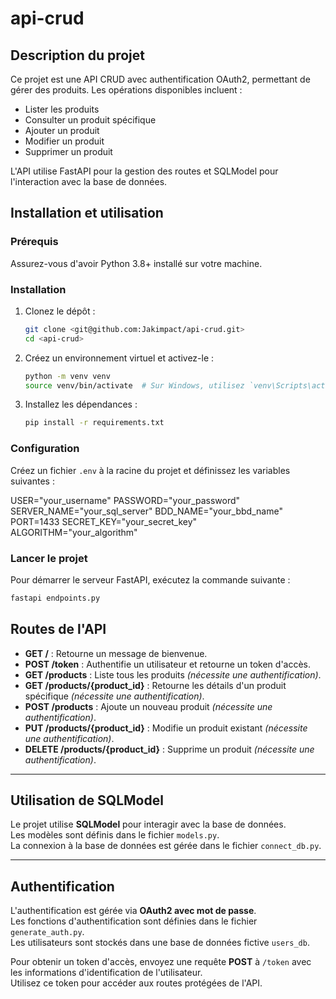 # api-crud

## Description du projet

Ce projet est une API CRUD avec authentification OAuth2, permettant de gérer des produits. Les opérations disponibles incluent :
- Lister les produits
- Consulter un produit spécifique
- Ajouter un produit
- Modifier un produit
- Supprimer un produit

L'API utilise FastAPI pour la gestion des routes et SQLModel pour l'interaction avec la base de données.

## Installation et utilisation

### Prérequis

Assurez-vous d'avoir Python 3.8+ installé sur votre machine.

### Installation

1. Clonez le dépôt :
    ```sh
    git clone <git@github.com:Jakimpact/api-crud.git>
    cd <api-crud>
    ```

2. Créez un environnement virtuel et activez-le :
    ```sh
    python -m venv venv
    source venv/bin/activate  # Sur Windows, utilisez `venv\Scripts\activate`
    ```

3. Installez les dépendances :
    ```sh
    pip install -r requirements.txt
    ```

### Configuration

Créez un fichier `.env` à la racine du projet et définissez les variables suivantes :

USER="your_username"
PASSWORD="your_password"
SERVER_NAME="your_sql_server"
BDD_NAME="your_bbd_name"
PORT=1433
SECRET_KEY="your_secret_key"
ALGORITHM="your_algorithm"

### Lancer le projet

Pour démarrer le serveur FastAPI, exécutez la commande suivante :
```sh
fastapi endpoints.py
```

## Routes de l'API

- **GET /** : Retourne un message de bienvenue.
- **POST /token** : Authentifie un utilisateur et retourne un token d'accès.
- **GET /products** : Liste tous les produits *(nécessite une authentification)*.
- **GET /products/{product_id}** : Retourne les détails d'un produit spécifique *(nécessite une authentification)*.
- **POST /products** : Ajoute un nouveau produit *(nécessite une authentification)*.
- **PUT /products/{product_id}** : Modifie un produit existant *(nécessite une authentification)*.
- **DELETE /products/{product_id}** : Supprime un produit *(nécessite une authentification)*.

---

## Utilisation de SQLModel

Le projet utilise **SQLModel** pour interagir avec la base de données.  
Les modèles sont définis dans le fichier `models.py`.  
La connexion à la base de données est gérée dans le fichier `connect_db.py`.

---

## Authentification

L'authentification est gérée via **OAuth2 avec mot de passe**.  
Les fonctions d'authentification sont définies dans le fichier `generate_auth.py`.  
Les utilisateurs sont stockés dans une base de données fictive `users_db`.

Pour obtenir un token d'accès, envoyez une requête **POST** à `/token` avec les informations d'identification de l'utilisateur.  
Utilisez ce token pour accéder aux routes protégées de l'API.